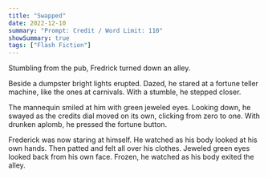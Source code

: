 ```yaml
---
title: "Swapped"
date: 2022-12-10
summary: "Prompt: Credit / Word Limit: 110"
showSummary: true
tags: ["Flash Fiction"]
---
```


Stumbling from the pub, Fredrick turned down an alley. 

Beside a dumpster bright lights erupted. Dazed, he stared at a fortune teller machine, like the ones at carnivals. With a stumble, he stepped closer.

The mannequin smiled at him with green jeweled eyes. Looking down, he swayed as the credits dial moved on its own, clicking from zero to one. With drunken aplomb, he pressed the fortune button.

Frederick was now staring at himself. He watched as his body looked at his own hands. Then patted and felt all over his clothes. Jeweled green eyes looked back from his own face. Frozen, he watched as his body exited the alley. 